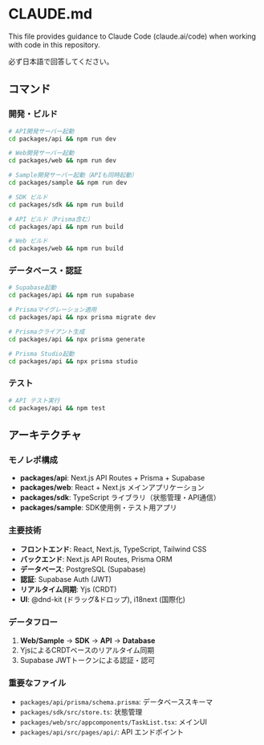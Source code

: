 # CLAUDE.md

This file provides guidance to Claude Code (claude.ai/code) when working with code in this repository.

必ず日本語で回答してください。

## コマンド

### 開発・ビルド
```bash
# API開発サーバー起動
cd packages/api && npm run dev

# Web開発サーバー起動  
cd packages/web && npm run dev

# Sample開発サーバー起動（APIも同時起動）
cd packages/sample && npm run dev

# SDK ビルド
cd packages/sdk && npm run build

# API ビルド（Prisma含む）
cd packages/api && npm run build

# Web ビルド
cd packages/web && npm run build
```

### データベース・認証
```bash
# Supabase起動
cd packages/api && npm run supabase

# Prismaマイグレーション適用
cd packages/api && npx prisma migrate dev

# Prismaクライアント生成
cd packages/api && npx prisma generate

# Prisma Studio起動
cd packages/api && npx prisma studio
```

### テスト
```bash
# API テスト実行
cd packages/api && npm test
```

## アーキテクチャ

### モノレポ構成
- **packages/api**: Next.js API Routes + Prisma + Supabase
- **packages/web**: React + Next.js メインアプリケーション
- **packages/sdk**: TypeScript ライブラリ（状態管理・API通信）
- **packages/sample**: SDK使用例・テスト用アプリ

### 主要技術
- **フロントエンド**: React, Next.js, TypeScript, Tailwind CSS
- **バックエンド**: Next.js API Routes, Prisma ORM
- **データベース**: PostgreSQL (Supabase)
- **認証**: Supabase Auth (JWT)
- **リアルタイム同期**: Yjs (CRDT)
- **UI**: @dnd-kit (ドラッグ&ドロップ), i18next (国際化)

### データフロー
1. **Web/Sample** → **SDK** → **API** → **Database**
2. YjsによるCRDTベースのリアルタイム同期
3. Supabase JWTトークンによる認証・認可

### 重要なファイル
- `packages/api/prisma/schema.prisma`: データベーススキーマ
- `packages/sdk/src/store.ts`: 状態管理
- `packages/web/src/appcomponents/TaskList.tsx`: メインUI
- `packages/api/src/pages/api/`: API エンドポイント
